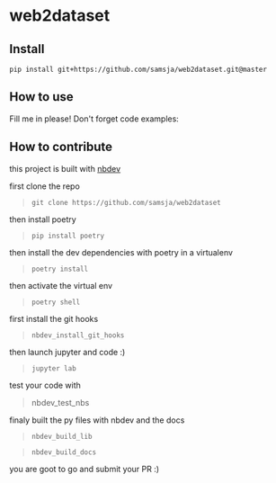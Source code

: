 # web2dataset



## Install

```shell
pip install git+https://github.com/samsja/web2dataset.git@master
```

## How to use

Fill me in please! Don't forget code examples:

## How to contribute

this project is built with [nbdev](https://github.com/fastai/nbdev)

first clone the repo
> ```git clone https://github.com/samsja/web2dataset```

then install poetry
> ```pip install poetry```

then install the dev dependencies with poetry in a virtualenv

> ```poetry install```

then activate the virtual env
> ```poetry shell```

 first install the git hooks
 > ```nbdev_install_git_hooks```

then launch jupyter and code :)
> ```jupyter lab```


test your code with
> nbdev_test_nbs

finaly built the py files with nbdev and the docs
>```nbdev_build_lib```

> ```nbdev_build_docs```

you are goot to go and submit your PR :)
